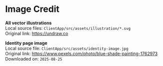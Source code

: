 # Image Credit

**All vector illustrations**  
Local source files: `ClientApp/src/assets/illustration/*.svg`  
Original link: https://undraw.co

**Identity page image**  
Local source file: `ClientApp/src/assets/identity-image.jpg`  
Original link: https://www.pexels.com/photo/blue-shade-painting-1762973  
Downloaded on: `2025-08-25`
